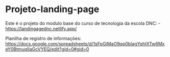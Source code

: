 # Projeto-landing-page

Este é o projeto do modulo base do curso de tecnologia da escola DNC:
-https://landingagednc.netlify.app/

 Planilha de registro de informações:
 https://docs.google.com/spreadsheets/d/1sFpGiMaO9qp0blagYqhlXTw6MxeY0BtmuqIIaGcVYEQ/edit?gid=0#gid=0
